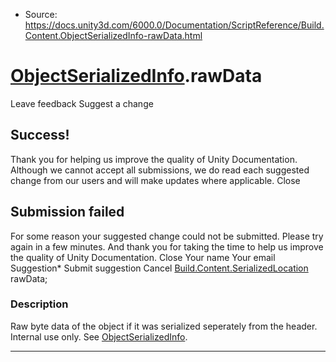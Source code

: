 * Source: https://docs.unity3d.com/6000.0/Documentation/ScriptReference/Build.Content.ObjectSerializedInfo-rawData.html

#  [ObjectSerializedInfo](https://docs.unity3d.com/6000.0/Documentation/ScriptReference/Build.Content.ObjectSerializedInfo.html).rawData
Leave feedback
Suggest a change
## Success!
Thank you for helping us improve the quality of Unity Documentation. Although we cannot accept all submissions, we do read each suggested change from our users and will make updates where applicable.
Close
## Submission failed
For some reason your suggested change could not be submitted. Please <a>try again</a> in a few minutes. And thank you for taking the time to help us improve the quality of Unity Documentation.
Close
Your name Your email Suggestion* Submit suggestion
Cancel
[Build.Content.SerializedLocation](https://docs.unity3d.com/6000.0/Documentation/ScriptReference/Build.Content.SerializedLocation.html) rawData; 
### Description
Raw byte data of the object if it was serialized seperately from the header.
Internal use only. See [ObjectSerializedInfo](https://docs.unity3d.com/6000.0/Documentation/ScriptReference/Build.Content.ObjectSerializedInfo.html).
* * *
